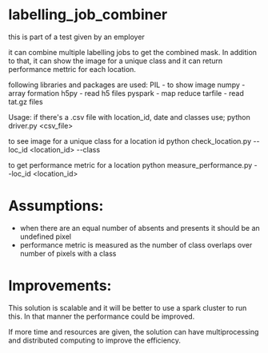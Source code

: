 # labelling_job_combiner
this is part of a test given by an employer

it can combine multiple labelling jobs to get the combined mask. In addition to that, it can show the image for a unique class and it can return performance mettric for each location.

following libraries and packages are used:
  PIL - to show image
  numpy - array formation
  h5py - read h5 files
  pyspark - map reduce
  tarfile - read tat.gz files
  
 Usage:
  if there's a .csv file with location_id, date and classes use;
      python driver.py <csv_file>
  
  to see image for a unique class for a location id
      python check_location.py --loc_id <location_id> --class <class>
  
  to get performance metric for a location
      python measure_performance.py --loc_id <location_id>
  
  Assumptions:
  =============
  
  * when there are an equal number of absents and presents it should be an undefined pixel
  * performance metric is measured as the number of class overlaps over number of pixels with a class
  
  
  Improvements:
  =============
  This solution is scalable and it will be better to use a spark cluster to run this. In that manner the performance could be improved.
  
  If more time and resources are given, the solution can have multiprocessing and distributed computing to improve the efficiency.
